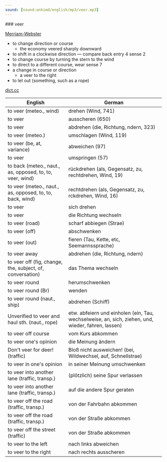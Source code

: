 ```yaml
---
sound: [sound:ankimd/english/mp3/veer.mp3]
---
```


\### veer

[Merriam-Webster](https://www.merriam-webster.com/dictionary/veer)

- to change direction or course
    - the economy veered sharply downward
- to shift in a clockwise direction — compare back entry 4 sense 2
- to change course by turning the stern to the wind
- to direct to a different course, wear sense 7
- a change in course or direction
    - a veer to the right
- to let out (something, such as a rope)

[dict.cc](https://www.dict.cc/veer)

| English        | German       |
| -------------- | ------------ |
| to veer (meteo., wind) | drehen (Wind, 741) |
| to veer | ausscheren (650) |
| to veer | abdrehen (die, Richtung, ndern, 323) |
| to veer (meteo.) | umschlagen (Wind, 119) |
| to veer (be, at, variance) | abweichen (97) |
| to veer | umspringen (57) |
| to back (meteo., naut., as, opposed, to, to, veer, wind) | rückdrehen (als, Gegensatz, zu, rechtdrehen, Wind, 19) |
| to veer (meteo., naut., as, opposed, to, to, back, wind) | rechtdrehen (als, Gegensatz, zu, rckdrehen, Wind, 16) |
| to veer | sich drehen |
| to veer | die Richtung wechseln |
| to veer (road) | scharf abbiegen (Strae) |
| to veer (off) | abschwenken |
| to veer (out) | fieren (Tau, Kette, etc, Seemannssprache) |
| to veer away | abdrehen (die, Richtung, ndern) |
| to veer off (fig, change, the, subject, of, conversation) | das Thema wechseln |
| to veer round | herumschwenken |
| to veer round (Br) | wenden |
| to veer round (naut., ship) | abdrehen (Schiff) |
| Unverified to veer and haul sth. (naut., rope) | etw. abfeiern und einholen (ein, Tau, wechselweise, an, sich, ziehen, und, wieder, fahren, lassen) |
| to veer off course | vom Kurs abkommen |
| to veer one's opinion | die Meinung ändern |
| Don't veer for deer! (traffic) | Bloß nicht ausweichen! (bei, Wildwechsel, auf, Schnellstrae) |
| to veer in one's opinion | in seiner Meinung umschwenken |
| to veer into another lane (traffic, transp.) | (plötzlich) seine Spur verlassen |
| to veer into another lane (traffic, transp.) | auf die andere Spur geraten |
| to veer off the road (traffic, transp.) | von der Fahrbahn abkommen |
| to veer off the road (traffic, transp.) | von der Straße abkommen |
| to veer off the street (traffic) | von der Straße abkommen |
| to veer to the left | nach links abweichen |
| to veer to the right | nach rechts ausscheren |

